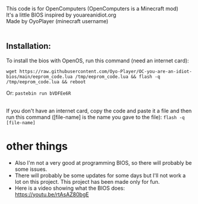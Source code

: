 This code is for OpenComputers (OpenComputers is a Minecraft mod)<br>
It's a little BIOS inspired by youareanidiot.org<br>
Made by OyoPlayer (minecraft username)</br><br>

## Installation:
To install the bios with OpenOS, run this command (need an internet card):
```
wget https://raw.githubusercontent.com/Oyo-Player/OC-you-are-an-idiot-bios/main/eeprom_code.lua /tmp/eeprom_code.lua && flash -q /tmp/eeprom_code.lua && reboot
```
Or: `pastebin run bVDFEe6R`

</br>If you don't have an internet card, copy the code and paste it a file and then run this command ([file-name] is the name you gave to the file):
`flash -q [file-name]`

# other things
- Also I'm not a very good at programming BIOS, so there will probably be some issues.<br>
- There will probably be some updates for some days but I'll not work a lot on this project. This project has been made only for fun.<br>
- Here is a video showing what the BIOS does: https://youtu.be/rtAsAZ80bgE
